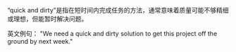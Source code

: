 “quick and dirty”是指在短时间内完成任务的方法，通常意味着质量可能不够精细或理想，但能暂时解决问题。

英文例句：
"We need a quick and dirty solution to get this project off the ground by next week."